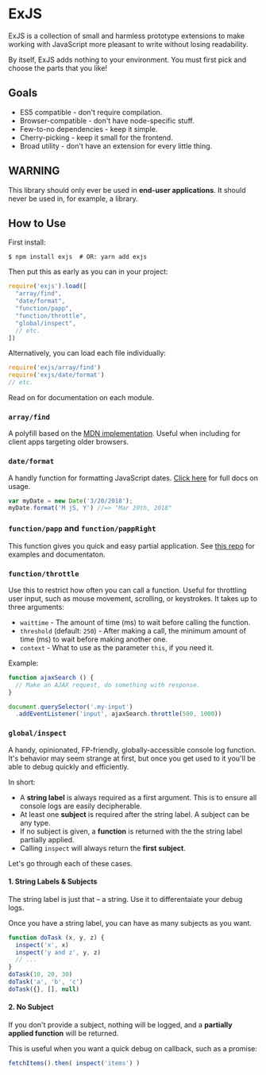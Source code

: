 # ExJS

ExJS is a collection of small and harmless prototype extensions to make working with JavaScript more pleasant to write without losing readability.

By itself, ExJS adds nothing to your environment. You must first pick and choose the parts that you like!

## Goals

- ES5 compatible - don't require compilation.
- Browser-compatible - don't have node-specific stuff.
- Few-to-no dependencies - keep it simple.
- Cherry-picking - keep it small for the frontend.
- Broad utility - don't have an extension for every little thing.

## WARNING

This library should only ever be used in **end-user applications**. It should never be used in, for example, a library.

## How to Use

First install:

    $ npm install exjs  # OR: yarn add exjs

Then put this as early as you can in your project:

```js
require('exjs').load([
  "array/find",
  "date/format",
  "function/papp",
  "function/throttle",
  "global/inspect",
  // etc.
])
```

Alternatively, you can load each file individually:

```js
require('exjs/array/find')
require('exjs/date/format')
// etc.
```

Read on for documentation on each module.

### `array/find`

A polyfill based on the [MDN implementation](https://developer.mozilla.org/en-US/docs/Web/JavaScript/Reference/Global_Objects/Array/find#Polyfill). Useful when including for client apps targeting older browsers.

### `date/format`

A handly function for formatting JavaScript dates. [Click here](date/format.md) for full docs on usage.

```javascript
var myDate = new Date('3/20/2018');
myDate.format('M jS, Y') //=> "Mar 20th, 2018"
```

### `function/papp` and `function/pappRight`

This function gives you quick and easy partial application. See [this repo](https://github.com/mindeavor/es-papp) for examples and documentaton.

### `function/throttle`

Use this to restrict how often you can call a function. Useful for throttling user input, such as mouse movement, scrolling, or keystrokes. It takes up to three arguments:

- `waittime` - The amount of time (ms) to wait before calling the function.
- `threshold` (default: `250`) - After making a call, the minimum amount of time (ms) to wait before making another one.
- `context` - What to use as the parameter `this`, if you need it.

Example:

```js
function ajaxSearch () {
  // Make an AJAX request, do something with response.
}

document.querySelector('.my-input')
  .addEventListener('input', ajaxSearch.throttle(500, 1000))
```

### `global/inspect`

A handy, opinionated, FP-friendly, globally-accessible console log function. It's behavior may seem strange at first, but once you get used to it you'll be able to debug quickly and efficiently.

In short:

- A **string label** is always required as a first argument. This is to ensure all console logs are easily decipherable.
- At least one **subject** is required after the string label. A subject can be any type.
- If no subject is given, a **function** is returned with the the string label partially applied.
- Calling `inspect` will always return the **first subject**.

Let's go through each of these cases.

#### 1. String Labels & Subjects

The string label is just that – a string. Use it to differentaiate your debug logs.

Once you have a string label, you can have as many subjects as you want.

```js
function doTask (x, y, z) {
  inspect('x', x)
  inspect('y and z', y, z)
  // ...
}
doTask(10, 20, 30)
doTask('a', 'b', 'c')
doTask({}, [], null)
```

#### 2. No Subject

If you don't provide a subject, nothing will be logged, and a **partially applied function** will be returned.

This is useful when you want a quick debug on callback, such as a promise:

```js
fetchItems().then( inspect('items') )
```
